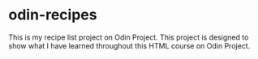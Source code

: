 # odin-recipes

This is my recipe list project on Odin Project. This project is designed to show what I have learned throughout this HTML course on Odin Project.